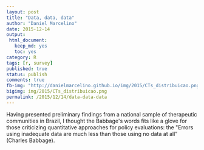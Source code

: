 ```yaml
---
layout: post
title: "Data, data, data"
author: "Daniel Marcelino"
date: 2015-12-14
output:
 html_document: 
   keep_md: yes
   toc: yes
category: R
tags: [r, survey]
published: true
status: publish
comments: true
fb-img: "http://danielmarcelino.github.io/img/2015/CTs_distribuicao.png"
bigimg: img/2015/CTs_distribuicao.png
permalink: /2015/12/14/data-data-data
---
```


Having presented preliminary findings from a national sample of therapeutic communities in Brazil, I thought the Babbage's words  fits like a glove for those criticizing quantitative approaches for policy evaluations: the "Errors using inadequate data are much less than those using no data at all” (Charles Babbage).